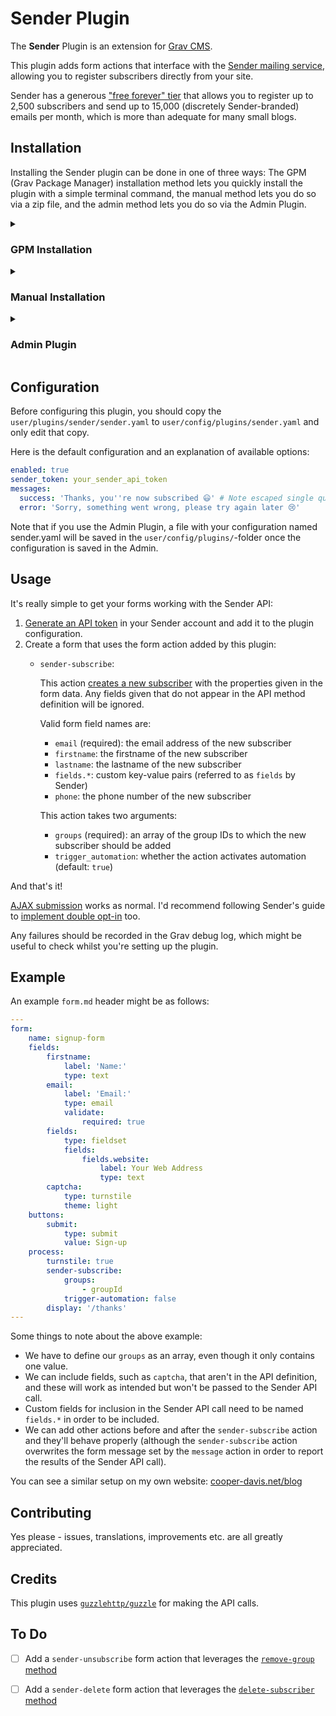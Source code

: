 # Sender Plugin

The **Sender** Plugin is an extension for [Grav CMS](http://github.com/getgrav/grav).

This plugin adds form actions that interface with the [Sender mailing service](https://www.sender.net/), allowing you to register subscribers directly from your site.

Sender has a generous ["free forever" tier](https://www.sender.net/pricing/) that allows you to register up to 2,500 subscribers and send up to 15,000 (discretely Sender-branded) emails per month, which is more than adequate for many small blogs.

## Installation

Installing the Sender plugin can be done in one of three ways: The GPM (Grav Package Manager) installation method lets you quickly install the plugin with a simple terminal command, the manual method lets you do so via a zip file, and the admin method lets you do so via the Admin Plugin.

<details>
<summary><h3>GPM Installation</h3></summary>
To install the plugin via the [GPM](http://learn.getgrav.org/advanced/grav-gpm), through your system's terminal (also called the command line), navigate to the root of your Grav-installation, and enter:

    bin/gpm install sender

This will install the Sender plugin into your `/user/plugins`-directory within Grav. Its files can be found under `/your/site/grav/user/plugins/sender`.
</details>

<details>
<summary><h3>Manual Installation</h3></summary>
To install the plugin manually, download the zip-version of this repository and unzip it under `/your/site/grav/user/plugins`. Then rename the folder to `sender`. You can find these files on [GitHub](https://github.com/aricooperdavis/grav-plugin-sender) or via [GetGrav.org](http://getgrav.org/downloads/plugins#extras).

You should now have all the plugin files under

    /your/site/grav/user/plugins/sender
	
> NOTE: This plugin is a modular component for Grav which may require other plugins to operate, please see its [blueprints.yaml-file on GitHub](https://github.com/aricooperdavis/grav-plugin-sender/blob/master/blueprints.yaml).
</details>

<details>
<summary><h3>Admin Plugin</h3></summary>
If you use the Admin Plugin, you can install the plugin directly by browsing the `Plugins`-menu and clicking on the `Add` button.
</details>

## Configuration

Before configuring this plugin, you should copy the `user/plugins/sender/sender.yaml` to `user/config/plugins/sender.yaml` and only edit that copy.

Here is the default configuration and an explanation of available options:

```yaml
enabled: true
sender_token: your_sender_api_token
messages:
  success: 'Thanks, you''re now subscribed 😃' # Note escaped single quote
  error: 'Sorry, something went wrong, please try again later 😢'
```

Note that if you use the Admin Plugin, a file with your configuration named sender.yaml will be saved in the `user/config/plugins/`-folder once the configuration is saved in the Admin.

## Usage

It's really simple to get your forms working with the Sender API:

1. [Generate an API token](https://app.sender.net/settings/tokens) in your Sender account and add it to the plugin configuration.
2. Create a form that uses the form action added by this plugin:
    - `sender-subscribe`:
        
        This action [creates a new subscriber](https://api.sender.net/subscribers/add-subscriber/) with the properties given in the form data. Any fields given that do not appear in the API method definition will be ignored.
        
        Valid form field names are:

        - `email` (required): the email address of the new subscriber
        - `firstname`: the firstname of the new subscriber
        - `lastname`: the lastname of the new subscriber
        - `fields.*`: custom key-value pairs (referred to as `fields` by Sender)
        - `phone`: the phone number of the new subscriber

        This action takes two arguments:
        - `groups` (required): an array of the group IDs to which the new subscriber should be added
        - `trigger_automation`: whether the action activates automation (default: `true`)

And that's it!

[AJAX submission](https://learn.getgrav.org/17/forms/forms/how-to-ajax-submission) works as normal. I'd recommend following Sender's guide to [implement double opt-in](https://help.sender.net/knowledgebase/double-opt-in/) too.

Any failures should be recorded in the Grav debug log, which might be useful to check whilst you're setting up the plugin.

## Example

An example `form.md` header might be as follows:

```yaml
---
form:
    name: signup-form
    fields:
        firstname:
            label: 'Name:'
            type: text
        email:
            label: 'Email:'
            type: email
            validate:
                required: true
        fields:
            type: fieldset
            fields:
                fields.website:
                    label: Your Web Address
                    type: text
        captcha:
            type: turnstile
            theme: light
    buttons:
        submit:
            type: submit
            value: Sign-up
    process:
        turnstile: true
        sender-subscribe:
            groups: 
                - groupId
            trigger-automation: false
        display: '/thanks'
---
```

Some things to note about the above example:
- We have to define our `groups` as an array, even though it only contains one value.
- We can include fields, such as `captcha`, that aren't in the API definition, and these will work as intended but won't be passed to the Sender API call.
- Custom fields for inclusion in the Sender API call need to be named `fields.*` in order to be included.
- We can add other actions before and after the `sender-subscribe` action and they'll behave properly (although the `sender-subscribe` action overwrites the form message set by the `message` action in order to report the results of the Sender API call).

You can see a similar setup on my own website: [cooper-davis.net/blog](https://cooper-davis.net/blog)

## Contributing

Yes please - issues, translations, improvements etc. are all greatly appreciated.

## Credits

This plugin uses [`guzzlehttp/guzzle`](https://packagist.org/packages/guzzlehttp/guzzle) for making the API calls.

## To Do

- [ ] Add a `sender-unsubscribe` form action that leverages the [`remove-group` method](https://api.sender.net/subscribers/remove-group/)
- [ ] Add a `sender-delete` form action that leverages the [`delete-subscriber` method](https://api.sender.net/subscribers/delete-subscriber/)

